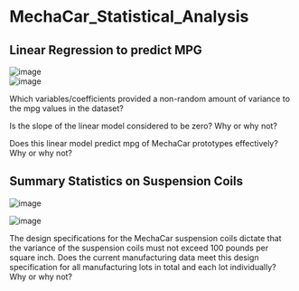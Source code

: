 # MechaCar_Statistical_Analysis

## Linear Regression to predict MPG
![image](https://user-images.githubusercontent.com/36859475/149677990-3bb63b46-0e5a-4518-abe0-23c96f5f38da.png)    
![image](https://user-images.githubusercontent.com/36859475/149678047-28a7da21-0685-4d07-9a2c-0a726ffbc2ec.png)
    
Which variables/coefficients provided a non-random amount of variance to the mpg values in the dataset?    

Is the slope of the linear model considered to be zero? Why or why not?    

Does this linear model predict mpg of MechaCar prototypes effectively? Why or why not?    

## Summary Statistics on Suspension Coils

![image](https://user-images.githubusercontent.com/36859475/149678578-d6a42aef-a18d-473b-8050-e7ed06815142.png)    

![image](https://user-images.githubusercontent.com/36859475/149678599-b65608ef-abac-4e0f-9363-e9b346287c8a.png)
    
The design specifications for the MechaCar suspension coils dictate that the variance of the suspension coils must not exceed 100 pounds per square inch. Does the current manufacturing data meet this design specification for all manufacturing lots in total and each lot individually? Why or why not?
